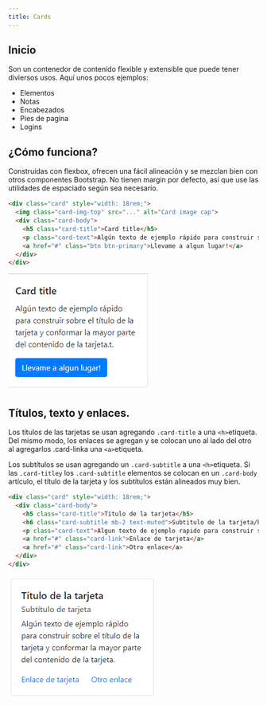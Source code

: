 ```yaml
---
title: Cards
---
```


## Inicio
Son un contenedor de contenido flexible y extensible que puede tener diviersos usos. Aquí unos pocos ejemplos:
- Elementos
- Notas
- Encabezados
- Pies de pagina
- Logins
## ¿Cómo funciona?

Construidas con flexbox, ofrecen una fácil alineación y se mezclan bien con otros componentes Bootstrap. No tienen margin por defecto, así que use las utilidades de espaciado según sea necesario.
```html
<div class="card" style="width: 18rem;">
  <img class="card-img-top" src="..." alt="Card image cap">
  <div class="card-body">
    <h5 class="card-title">Card title</h5>
    <p class="card-text">Algún texto de ejemplo rápido para construir sobre el título de la tarjeta y conformar la mayor parte del contenido de la tarjeta.t.</p>
    <a href="#" class="btn btn-primary">Llevame a algun lugar!</a>
  </div>
</div>
```
![](../../img/card.png)

## Títulos, texto y enlaces.
Los títulos de las tarjetas se usan agregando ``.card-title`` a una ``<h>``etiqueta. Del mismo modo, los enlaces se agregan y se colocan uno al lado del otro al agregarlos .card-linka una ``<a>``etiqueta.

Los subtítulos se usan agregando un ``.card-subtitle`` a una ``<h>``etiqueta. Si las ``.card-titley`` los ``.card-subtitle`` elementos se colocan en un ``.card-body`` artículo, el título de la tarjeta y los subtítulos están alineados muy bien.
```html
<div class="card" style="width: 18rem;">
  <div class="card-body">
    <h5 class="card-title">Titulo de la tarjeta</h5>
    <h6 class="card-subtitle mb-2 text-muted">Subtitulo de la tarjeta/h6>
    <p class="card-text">Algun texto de ejemplo rapido para construir sobre el titulo de la tarjeta y conformar la mayor parte del contenido de la tarjeta.</p>
    <a href="#" class="card-link">Enlace de tarjeta</a>
    <a href="#" class="card-link">Otro enlace</a>
  </div>
</div>
```
![](../../img/card-2.png)

